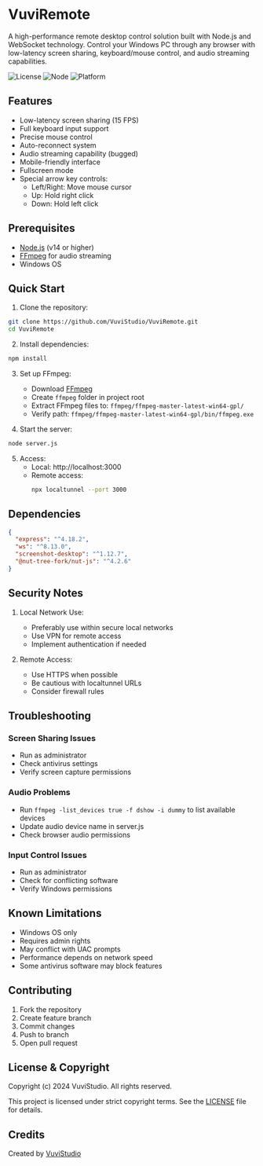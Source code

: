 # VuviRemote

A high-performance remote desktop control solution built with Node.js and WebSocket technology. Control your Windows PC through any browser with low-latency screen sharing, keyboard/mouse control, and audio streaming capabilities.

![License](https://img.shields.io/badge/license-Copyright%20%C2%A9%202024-blue)
![Node](https://img.shields.io/badge/Node.js->=14-green)
![Platform](https://img.shields.io/badge/platform-Windows-blue)

## Features

- Low-latency screen sharing (15 FPS)
- Full keyboard input support
- Precise mouse control
- Auto-reconnect system
- Audio streaming capability (bugged)
- Mobile-friendly interface
- Fullscreen mode
- Special arrow key controls:
  - Left/Right: Move mouse cursor
  - Up: Hold right click
  - Down: Hold left click

## Prerequisites

- [Node.js](https://nodejs.org/) (v14 or higher)
- [FFmpeg](https://ffmpeg.org/download.html) for audio streaming
- Windows OS

## Quick Start

1. Clone the repository:
```bash
git clone https://github.com/VuviStudio/VuviRemote.git
cd VuviRemote
```

2. Install dependencies:
```bash
npm install
```

3. Set up FFmpeg:
   - Download [FFmpeg](https://ffmpeg.org/download.html)
   - Create `ffmpeg` folder in project root
   - Extract FFmpeg files to: `ffmpeg/ffmpeg-master-latest-win64-gpl/`
   - Verify path: `ffmpeg/ffmpeg-master-latest-win64-gpl/bin/ffmpeg.exe`

4. Start the server:
```bash
node server.js
```

5. Access:
   - Local: http://localhost:3000
   - Remote access:
     ```bash
     npx localtunnel --port 3000
     ```

## Dependencies

```json
{
  "express": "^4.18.2",
  "ws": "^8.13.0",
  "screenshot-desktop": "^1.12.7",
  "@nut-tree-fork/nut-js": "^4.2.6"
}
```

## Security Notes

1. Local Network Use:
   - Preferably use within secure local networks
   - Use VPN for remote access
   - Implement authentication if needed

2. Remote Access:
   - Use HTTPS when possible
   - Be cautious with localtunnel URLs
   - Consider firewall rules

## Troubleshooting

### Screen Sharing Issues
- Run as administrator
- Check antivirus settings
- Verify screen capture permissions

### Audio Problems
- Run `ffmpeg -list_devices true -f dshow -i dummy` to list available devices
- Update audio device name in server.js
- Check browser audio permissions

### Input Control Issues
- Run as administrator
- Check for conflicting software
- Verify Windows permissions

## Known Limitations

- Windows OS only
- Requires admin rights
- May conflict with UAC prompts
- Performance depends on network speed
- Some antivirus software may block features

## Contributing

1. Fork the repository
2. Create feature branch
3. Commit changes
4. Push to branch
5. Open pull request

## License & Copyright

Copyright (c) 2024 VuviStudio. All rights reserved.

This project is licensed under strict copyright terms. See the [LICENSE](LICENSE) file for details.

## Credits

Created by [VuviStudio](https://github.com/VuviStudio)
